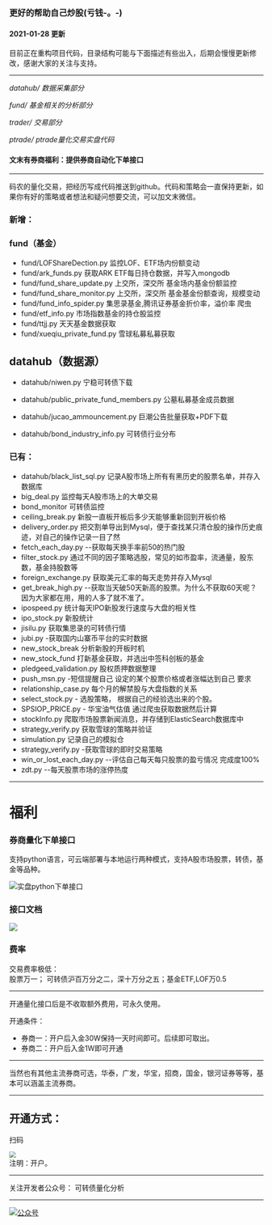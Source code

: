 ### 更好的帮助自己炒股(亏钱-。-)
#### 2021-01-28 更新

目前正在重构项目代码，目录结构可能与下面描述有些出入，后期会慢慢更新修改，感谢大家的关注与支持。

---
*datahub/  数据采集部分*

*fund/ 基金相关的分析部分*

*trader/ 交易部分*

*ptrade/ ptrade量化交易实盘代码*


#### 文末有券商福利：提供券商自动化下单接口

---

码农的量化交易，把经历写成代码推送到github。代码和策略会一直保持更新，如果你有好的策略或者想法和疑问想要交流，可以加文末微信。
### 新增：

### fund（基金）

* fund/LOFShareDection.py 监控LOF、ETF场内份额变动
* fund/ark_funds.py 获取ARK ETF每日持仓数据，并写入mongodb
* fund/fund_share_update.py 上交所，深交所 基金场内基金份额监控
* fund/fund_share_monitor.py 上交所，深交所 基金基金份额查询，规模变动
* fund/fund_info_spider.py 集思录基金,腾讯证券基金折价率，溢价率 爬虫
* fund/etf_info.py 市场指数基金的持仓股监控
* fund/ttjj.py 天天基金数据获取
* fund/xueqiu_private_fund.py 雪球私募私募获取



## datahub（数据源）

* datahub/niwen.py 宁稳可转债下载

* datahub/public_private_fund_members.py 公墓私募基金成员数据

* datahub/jucao_ammouncement.py 巨潮公告批量获取+PDF下载

* datahub/bond_industry_info.py 可转债行业分布

  


### 已有：
* datahub/black_list_sql.py 记录A股市场上所有有黑历史的股票名单，并存入数据库
* big_deal.py 监控每天A股市场上的大单交易
* bond_monitor 可转债监控
* ceiling_break.py 新股一直板开板后多少天能够重新回到开板价格
* delivery_order.py 把交割单导出到Mysql，便于查找某只清仓股的操作历史痕迹，对自己的操作记录一目了然
* fetch_each_day.py --获取每天换手率前50的热门股
* filter_stock.py 通过不同的因子策略选股，常见的如市盈率，流通量，股东数，基金持股数等
* foreign_exchange.py 获取美元汇率的每天走势并存入Mysql
* get_break_high.py --获取当天破50天新高的股票。为什么不获取60天呢？ 因为大家都在用，用的人多了就不准了。 
* ipospeed.py 统计每天IPO新股发行速度与大盘的相关性
* ipo_stock.py 新股统计
* jisilu.py 获取集思录的可转债行情
* jubi.py -获取国内山寨币平台的实时数据
* new_stock_break 分析新股的开板时机
* new_stock_fund 打新基金获取，并选出中签科创板的基金
* pledgeed_validation.py 股权质押数据整理
* push_msn.py -短信提醒自己 设定的某个股票价格或者涨幅达到自己 要求
* relationship_case.py 每个月的解禁股与大盘指数的关系
* select_stock.py - 选股策略， 根据自己的经验选出来的个股。 
* SPSIOP_PRICE.py - 华宝油气估值 通过爬虫获取数据然后计算
* stockInfo.py 爬取市场股票新闻消息，并存储到ElasticSearch数据库中
* strategy_verify.py 获取雪球的策略并验证
* simulation.py 记录自己的模拟仓
* strategy_verify.py -获取雪球的即时交易策略
* win_or_lost_each_day.py --评估自己每天每只股票的盈亏情况 完成度100%
* zdt.py --每天股票市场的涨停热度 

----



# 福利

### 券商量化下单接口

支持python语言，可云端部署与本地运行两种模式，支持A股市场股票，转债，基金等品种。

![实盘python下单接口](http://xximg.30daydo.com/picgo/ptrade1.png)



### 接口文档

![](http://xximg.30daydo.com/picgo/api%E6%96%87%E6%A1%A3.png)



### 费率

交易费率极低：<br>
股票万一； 可转债沪百万分之二，深十万分之五；基金ETF,LOF万0.5


----

开通量化接口后是不收取额外费用，可永久使用。

开通条件：
* 券商一：开户后入金30W保持一天时间即可。后续即可取出。
* 券商二：开户后入金1W即可开通
----

当然也有其他主流券商可选，华泰，广发，华宝，招商，国金，银河证券等等，基本可以涵盖主流券商。

----

## 开通方式：
扫码


<img src="http://xximg.30daydo.com/picgo/ufc200.png" style="zoom:80%;" />
<br>注明：开户。


----
关注开发者公众号： 可转债量化分析

----

[![公众号](http://www.30daydo.com/uploads/article/20210329/e42c51f95e6e6b41366ee320c1f01316.jpg)](http://www.30daydo.com/uploads/article/20210329/e42c51f95e6e6b41366ee320c1f01316.jpg)